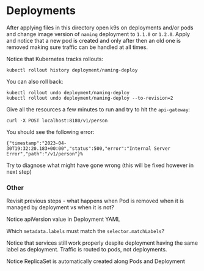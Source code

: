 # Deployments

After applying files in this directory open k9s on deployments and/or pods and change image version of `naming` deployment to `1.1.0` or `1.2.0`.
Apply and notice that a new pod is created and only after then an old one is removed making sure traffic can be handled at all times.

Notice that Kubernetes tracks rollouts:

    kubectl rollout history deployment/naming-deploy

You can also roll back:

    kubectl rollout undo deployment/naming-deploy
    kubectl rollout undo deployment/naming-deploy --to-revision=2

Give all the resources a few minutes to run and try to hit the `api-gateway`:

    curl -X POST localhost:8180/v1/person

You should see the following error:

    {"timestamp":"2023-04-30T19:32:20.183+00:00","status":500,"error":"Internal Server Error","path":"/v1/person"}%

Try to diagnose what might have gone wrong (this will be fixed however in next step)

### Other

Revisit previous steps - what happens when Pod is removed when it is managed by deployment vs when it is not?

Notice apiVersion value in Deployment YAML

Which `metadata.labels` must match the `selector.matchLabels`?

Notice that services still work properly despite deployment having the same label as deployment. Traffic is routed to pods, not deployments.

Notice ReplicaSet is automatically created along Pods and Deployment
